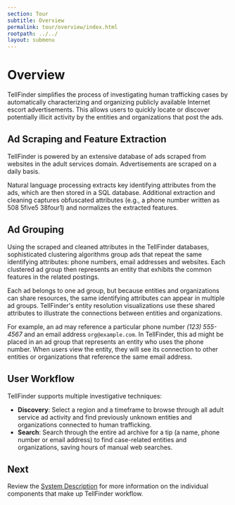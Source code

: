 ```yaml
---
section: Tour
subtitle: Overview
permalink: tour/overview/index.html
rootpath: ../../
layout: submenu
---
```


# Overview #

TellFinder simplifies the process of investigating human trafficking cases by automatically characterizing and organizing publicly available Internet escort advertisements. This allows users to quickly locate or discover potentially illicit activity by the entities and organizations that post the ads.

## Ad Scraping and Feature Extraction ##

TellFinder is powered by an extensive database of ads scraped from websites in the adult services domain. Advertisements are scraped on a daily basis. 

Natural language processing extracts key identifying attributes from the ads, which are then stored in a SQL database. Additional extraction and cleaning captures obfuscated attributes (e.g., a phone number written as 508 5five5 38four1) and normalizes the extracted features.

## Ad Grouping ##

Using the scraped and cleaned attributes in the TellFinder databases, sophisticated clustering algorithms group ads that repeat the same identifying attributes: phone numbers, email addresses and websites. Each clustered ad group then represents an entity that exhibits the common features in the related postings.

Each ad belongs to one ad group, but because entities and organizations can share resources, the same identifying attributes can appear in multiple ad groups. TellFinder's entity resolution visualizations use these shared attributes to illustrate the connections between entities and organizations.

For example, an ad may reference a particular phone number *(123) 555-4567* and an email address `org@example.com`. In TellFinder, this ad might be placed in an ad group that represents an entity who uses the phone number. When users view the entity, they will see its connection to other entities or organizations that reference the same email address.

## User Workflow ##

TellFinder supports multiple investigative techniques:

- **Discovery**: Select a region and a timeframe to browse through all adult service ad activity and find previously unknown entities and organizations connected to human trafficking.
- **Search**: Search through the entire ad archive for a tip (a name, phone number or email address) to find case-related entities and organizations, saving hours of manual web searches.

## Next ##

Review the [System Description](../components/) for more information on the individual components that make up TellFinder workflow.